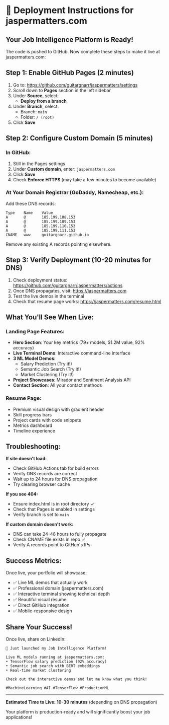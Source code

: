 # 🚀 Deployment Instructions for jaspermatters.com

## Your Job Intelligence Platform is Ready!

The code is pushed to GitHub. Now complete these steps to make it live at jaspermatters.com:

## Step 1: Enable GitHub Pages (2 minutes)

1. Go to: https://github.com/guitargnarr/jaspermatters/settings
2. Scroll down to **Pages** section in the left sidebar
3. Under **Source**, select:
   - **Deploy from a branch**
4. Under **Branch**, select:
   - Branch: `main` 
   - Folder: `/ (root)`
5. Click **Save**

## Step 2: Configure Custom Domain (5 minutes)

### In GitHub:
1. Still in the Pages settings
2. Under **Custom domain**, enter: `jaspermatters.com`
3. Click **Save**
4. Check **Enforce HTTPS** (may take a few minutes to become available)

### At Your Domain Registrar (GoDaddy, Namecheap, etc.):

Add these DNS records:

```
Type    Name    Value
A       @       185.199.108.153
A       @       185.199.109.153
A       @       185.199.110.153
A       @       185.199.111.153
CNAME   www     guitargnarr.github.io
```

Remove any existing A records pointing elsewhere.

## Step 3: Verify Deployment (10-20 minutes for DNS)

1. Check deployment status: https://github.com/guitargnarr/jaspermatters/actions
2. Once DNS propagates, visit: https://jaspermatters.com
3. Test the live demos in the terminal
4. Check that resume page works: https://jaspermatters.com/resume.html

## What You'll See When Live:

### Landing Page Features:
- **Hero Section**: Your key metrics (79+ models, $1.2M value, 92% accuracy)
- **Live Terminal Demo**: Interactive command-line interface
- **3 ML Model Demos**: 
  - Salary Prediction (Try it!)
  - Semantic Job Search (Try it!)
  - Market Clustering (Try it!)
- **Project Showcases**: Mirador and Sentiment Analysis API
- **Contact Section**: All your contact methods

### Resume Page:
- Premium visual design with gradient header
- Skill progress bars
- Project cards with code snippets
- Metrics dashboard
- Timeline experience

## Troubleshooting:

**If site doesn't load:**
- Check GitHub Actions tab for build errors
- Verify DNS records are correct
- Wait up to 24 hours for DNS propagation
- Try clearing browser cache

**If you see 404:**
- Ensure index.html is in root directory ✓
- Check that Pages is enabled in settings
- Verify branch is set to `main`

**If custom domain doesn't work:**
- DNS can take 24-48 hours to fully propagate
- Check CNAME file exists in repo ✓
- Verify A records point to GitHub's IPs

## Success Metrics:

Once live, your portfolio will showcase:
- ✅ Live ML demos that actually work
- ✅ Professional domain (jaspermatters.com)
- ✅ Interactive terminal showing technical depth
- ✅ Beautiful visual resume
- ✅ Direct GitHub integration
- ✅ Mobile-responsive design

## Share Your Success!

Once live, share on LinkedIn:
```
🚀 Just launched my Job Intelligence Platform!

Live ML models running at jaspermatters.com:
• TensorFlow salary prediction (92% accuracy)
• Semantic job search with BERT embeddings
• Real-time market clustering

Check out the interactive demos and let me know what you think!

#MachineLearning #AI #TensorFlow #ProductionML
```

---

**Estimated Time to Live: 10-30 minutes** (depending on DNS propagation)

Your platform is production-ready and will significantly boost your job applications!